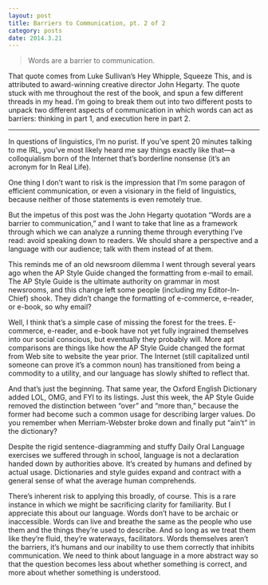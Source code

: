 ```yaml
---
layout: post
title: Barriers to Communication, pt. 2 of 2
category: posts
date: 2014.3.21
---
```


>Words are a barrier to communication.

That quote comes from Luke Sullivan’s Hey Whipple, Squeeze This, and is attributed to award-winning creative director John Hegarty. The quote stuck with me throughout the rest of the book, and spun a few different threads in my head. I’m going to break them out into two different posts to unpack two different aspects of communication in which words can act as barriers: thinking in part 1, and execution here in part 2.

***

In questions of linguistics, I’m no purist. If you’ve spent 20 minutes talking to me IRL, you’ve most likely heard me say things exactly like that—a colloquialism born of the Internet that’s borderline nonsense (it’s an acronym for In Real Life).

One thing I don’t want to risk is the impression that I’m some paragon of efficient communication, or even a visionary in the field of linguistics, because neither of those statements is even remotely true.

But the impetus of this post was the John Hegarty quotation “Words are a barrier to communication,” and I want to take that line as a framework through which we can analyze a running theme through everything I’ve read: avoid speaking down to readers. We should share a perspective and a language with our audience; talk with them instead of at them.

This reminds me of an old newsroom dilemma I went through several years ago when the AP Style Guide changed the formatting from e-mail to email. The AP Style Guide is the ultimate authority on grammar in most newsrooms, and this change left some people (including my Editor-In-Chief) shook. They didn’t change the formatting of e-commerce, e-reader, or e-book, so why email?

Well, I think that’s a simple case of missing the forest for the trees. E-commerce, e-reader, and e-book have not yet fully ingrained themselves into our social conscious, but eventually they probably will. More apt comparisons are things like how the AP Style Guide changed the format from Web site to website the year prior. The Internet (still capitalized until someone can prove it’s a common noun) has transitioned from being a commodity to a utility, and our language has slowly shifted to reflect that.

And that’s just the beginning. That same year, the Oxford English Dictionary added LOL, OMG, and FYI to its listings. Just this week, the AP Style Guide removed the distinction between “over” and “more than,” because the former had become such a common usage for describing larger values. Do you remember when Merriam-Webster broke down and finally put “ain’t” in the dictionary?

Despite the rigid sentence-diagramming and stuffy Daily Oral Language exercises we suffered through in school, language is not a declaration handed down by authorities above. It’s created by humans and defined by actual usage. Dictionaries and style guides expand and contract with a general sense of what the average human comprehends.

There’s inherent risk to applying this broadly, of course. This is a rare instance in which we might be sacrificing clarity for familiarity. But I appreciate this about our language. Words don’t have to be archaic or inaccessible. Words can live and breathe the same as the people who use them and the things they’re used to describe. And so long as we treat them like they’re fluid, they’re waterways, facilitators. Words themselves aren’t the barriers, it’s humans and our inability to use them correctly that inhibits communication. We need to think about language in a more abstract way so that the question becomes less about whether something is correct, and more about whether something is understood.